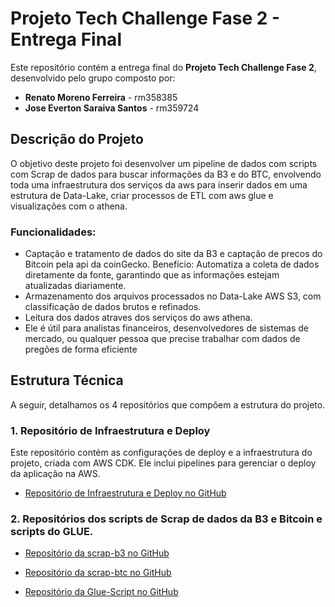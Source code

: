 # Projeto Tech Challenge Fase 2 - Entrega Final

Este repositório contém a entrega final do **Projeto Tech Challenge Fase 2**, desenvolvido pelo grupo composto por:
- **Renato Moreno Ferreira** - rm358385
- **Jose Everton Saraiva Santos** - rm359724

## Descrição do Projeto

O objetivo deste projeto foi desenvolver um pipeline de dados com scripts com Scrap de dados para buscar informações da B3 e do BTC, envolvendo toda uma infraestrutura dos serviços da aws para inserir dados em uma estrutura de Data-Lake, criar processos de ETL com aws glue e visualizações com o athena.

### Funcionalidades:
- Captação e tratamento de dados do site da B3 e captação de precos do Bitcoin pela api da coinGecko.
      Benefício: Automatiza a coleta de dados diretamente da fonte, garantindo que as informações estejam atualizadas diariamente.
- Armazenamento dos arquivos processados no Data-Lake AWS S3, com classificação de dados brutos e refinados.
- Leitura dos dados atraves dos serviços do aws athena.
- Ele é útil para analistas financeiros, desenvolvedores de sistemas de mercado, ou qualquer pessoa que precise trabalhar com dados de pregões de forma eficiente

## Estrutura Técnica

A seguir, detalhamos os 4 repositórios que compõem a estrutura do projeto.

### 1. Repositório de Infraestrutura e Deploy

Este repositório contém as configurações de deploy e a infraestrutura do projeto, criada com AWS CDK. Ele inclui pipelines para gerenciar o deploy da aplicação na AWS.

- [Repositório de Infraestrutura e Deploy no GitHub](https://github.com/Renatmf5/aws-infra-tc2)

### 2. Repositórios dos scripts de Scrap de dados da B3 e Bitcoin e scripts do GLUE.

- [Repositório da scrap-b3 no GitHub](https://github.com/Renatmf5/scrap-b3)

- [Repositório da scrap-btc no GitHub](https://github.com/Renatmf5/scrap-btc)

- [Repositório da Glue-Script no GitHub](https://github.com/Renatmf5/glue-b3-script)
